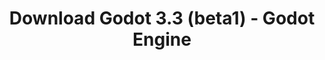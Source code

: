 ---
# Generated by /tools/generators/src/download_archive_generator !!! do not edit by hand !!!
title: 'Download Godot 3.3 (beta1) - Godot Engine'
type: 'download/archive'
name: '3.3'
flavor: 'beta1'
release_date: '2020-10-21T03:00:00-00:00'
release_notes: 'article/dev-snapshot-godot-3-2-4-beta-1/'
primaryPlatforms:
  - 'android.apk'
  - 'macos.universal'
  - 'windows.64'
  - 'linux_server.headless.64'
  - 'web'
  - 'templates'
links:
  android.apk:
    name: 'android.apk'
    title: 'Android'
    caption: 'APK Universal (ARM64 + ARMv7 + x86_64 + x86)'
    tags:
      - 'APK download'
      - 'ARM64/v7'
      - 'x86 (64 & 32 bit)'
    hosts:
      github_builds:
        regular: 'https://github.com/godotengine/godot-builds/releases/download/3.3-beta1/Godot_v3.3-beta1_android_editor.apk'
        mono: '#'
      github:
        regular: 'https://github.com/godotengine/godot/releases/download/3.3-beta1/Godot_v3.3-beta1_android_editor.apk'
        mono: '#'
  macos.universal:
    name: 'macos.universal'
    title: 'macOS'
    caption: 'Universal (x86_64 + Silício da Apple)'
    tags:
      - 'Intel/Apple Silicon'
      - '64 bit'
    hosts:
      github_builds:
        regular: 'https://github.com/godotengine/godot-builds/releases/download/3.3-beta1/Godot_v3.3-beta1_osx.universal.zip'
        mono: 'https://github.com/godotengine/godot-builds/releases/download/3.3-beta1/Godot_v3.3-beta1_mono_osx.universal.zip'
      github:
        regular: 'https://github.com/godotengine/godot/releases/download/3.3-beta1/Godot_v3.3-beta1_osx.universal.zip'
        mono: 'https://github.com/godotengine/godot/releases/download/3.3-beta1/Godot_v3.3-beta1_mono_osx.universal.zip'
  windows.64:
    name: 'windows.64'
    title: 'Windows'
    caption: 'Padrão (x86_64)'
    tags:
      - '64 bit'
    hosts:
      github_builds:
        regular: 'https://github.com/godotengine/godot-builds/releases/download/3.3-beta1/Godot_v3.3-beta1_win64.exe.zip'
        mono: 'https://github.com/godotengine/godot-builds/releases/download/3.3-beta1/Godot_v3.3-beta1_mono_win64.zip'
      github:
        regular: 'https://github.com/godotengine/godot/releases/download/3.3-beta1/Godot_v3.3-beta1_win64.exe.zip'
        mono: 'https://github.com/godotengine/godot/releases/download/3.3-beta1/Godot_v3.3-beta1_mono_win64.zip'
  linux_server.headless.64:
    name: 'linux_server.headless.64'
    title: 'Linux Server'
    caption: 'Headless (x86_64)'
    tags:
      - '64 bit'
      - 'Headless'
    hosts:
      github_builds:
        regular: 'https://github.com/godotengine/godot-builds/releases/download/3.3-beta1/Godot_v3.3-beta1_linux_headless.64.zip'
        mono: 'https://github.com/godotengine/godot-builds/releases/download/3.3-beta1/Godot_v3.3-beta1_mono_linux_headless_64.zip'
      github:
        regular: 'https://github.com/godotengine/godot/releases/download/3.3-beta1/Godot_v3.3-beta1_linux_headless.64.zip'
        mono: 'https://github.com/godotengine/godot/releases/download/3.3-beta1/Godot_v3.3-beta1_mono_linux_headless_64.zip'
  web:
    name: 'web'
    title: 'Editor Web'
    caption: ''
    tags:
      - 'Self-hosted'
      - 'Cross-platform'
    hosts:
      github_builds:
        regular: 'https://github.com/godotengine/godot-builds/releases/download/3.3-beta1/Godot_v3.3-beta1_web_editor.zip'
        mono: '#'
      github:
        regular: 'https://github.com/godotengine/godot/releases/download/3.3-beta1/Godot_v3.3-beta1_web_editor.zip'
        mono: '#'
  linux.64:
    name: 'linux.64'
    title: 'Linux'
    caption: 'Padrão (x86_64)'
    tags:
      - '64 bit'
    hosts:
      github_builds:
        regular: 'https://github.com/godotengine/godot-builds/releases/download/3.3-beta1/Godot_v3.3-beta1_x11.64.zip'
        mono: 'https://github.com/godotengine/godot-builds/releases/download/3.3-beta1/Godot_v3.3-beta1_mono_x11_64.zip'
      github:
        regular: 'https://github.com/godotengine/godot/releases/download/3.3-beta1/Godot_v3.3-beta1_x11.64.zip'
        mono: 'https://github.com/godotengine/godot/releases/download/3.3-beta1/Godot_v3.3-beta1_mono_x11_64.zip'
  linux.32:
    name: 'linux.32'
    title: 'Linux'
    caption: 'Padrão (x86)'
    tags:
      - '32 bit'
    hosts:
      github_builds:
        regular: 'https://github.com/godotengine/godot-builds/releases/download/3.3-beta1/Godot_v3.3-beta1_x11.32.zip'
        mono: 'https://github.com/godotengine/godot-builds/releases/download/3.3-beta1/Godot_v3.3-beta1_mono_x11_32.zip'
      github:
        regular: 'https://github.com/godotengine/godot/releases/download/3.3-beta1/Godot_v3.3-beta1_x11.32.zip'
        mono: 'https://github.com/godotengine/godot/releases/download/3.3-beta1/Godot_v3.3-beta1_mono_x11_32.zip'
  windows.32:
    name: 'windows.32'
    title: 'Windows'
    caption: 'Padrão (x86)'
    tags:
      - '32 bit'
    hosts:
      github_builds:
        regular: 'https://github.com/godotengine/godot-builds/releases/download/3.3-beta1/Godot_v3.3-beta1_win32.exe.zip'
        mono: 'https://github.com/godotengine/godot-builds/releases/download/3.3-beta1/Godot_v3.3-beta1_mono_win32.zip'
      github:
        regular: 'https://github.com/godotengine/godot/releases/download/3.3-beta1/Godot_v3.3-beta1_win32.exe.zip'
        mono: 'https://github.com/godotengine/godot/releases/download/3.3-beta1/Godot_v3.3-beta1_mono_win32.zip'
  linux_server.64:
    name: 'linux_server.64'
    title: 'Servidor Linux'
    caption: 'Padrão (x86_64)'
    tags:
      - '64 bit'
    hosts:
      github_builds:
        regular: 'https://github.com/godotengine/godot-builds/releases/download/3.3-beta1/Godot_v3.3-beta1_linux_server.64.zip'
        mono: 'https://github.com/godotengine/godot-builds/releases/download/3.3-beta1/Godot_v3.3-beta1_mono_linux_server_64.zip'
      github:
        regular: 'https://github.com/godotengine/godot/releases/download/3.3-beta1/Godot_v3.3-beta1_linux_server.64.zip'
        mono: 'https://github.com/godotengine/godot/releases/download/3.3-beta1/Godot_v3.3-beta1_mono_linux_server_64.zip'
  aar_library:
    name: 'aar_library'
    title: 'Biblioteca de AAR'
    caption: ''
    tags:
      - 'Android plugins'
      - 'Java'
      - 'Kotlin'
    hosts:
      github_builds:
        regular: 'https://github.com/godotengine/godot-builds/releases/download/3.3-beta1/godot-lib.3.3.beta1.release.aar'
        mono: 'https://github.com/godotengine/godot-builds/releases/download/3.3-beta1/godot-lib.3.3.beta1.mono.release.aar'
      github:
        regular: 'https://github.com/godotengine/godot/releases/download/3.3-beta1/godot-lib.3.3.beta1.release.aar'
        mono: 'https://github.com/godotengine/godot/releases/download/3.3-beta1/godot-lib.3.3.beta1.mono.release.aar'
  templates:
    name: 'templates'
    title: 'Modelos de exportação'
    caption: ''
    tags:
      - 'Utilizado para exportar os seus jogos para todas as plataformas suportadas'
    hosts:
      github_builds:
        regular: 'https://github.com/godotengine/godot-builds/releases/download/3.3-beta1/Godot_v3.3-beta1_export_templates.tpz'
        mono: 'https://github.com/godotengine/godot-builds/releases/download/3.3-beta1/Godot_v3.3-beta1_mono_export_templates.tpz'
      github:
        regular: 'https://github.com/godotengine/godot/releases/download/3.3-beta1/Godot_v3.3-beta1_export_templates.tpz'
        mono: 'https://github.com/godotengine/godot/releases/download/3.3-beta1/Godot_v3.3-beta1_mono_export_templates.tpz'
---
